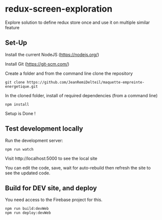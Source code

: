 # redux-screen-exploration

Explore solution to define redux store once and use it on multiple similar feature

## Set-Up

Install the current NodeJS (https://nodejs.org/)

Install Git (https://git-scm.com/)

Create a folder and from the command line clone the repository
```
git clone https://github.com/JeanRemiDelteil/maquette-empreinte-energetique.git
```

In the cloned folder, install of required dependencies (from a command line)
```
npm install
```

Setup is Done !

## Test development locally

Run the development server:
```
npm run watch
```

Visit http://localhost:5000 to see the local site

You can edit the code, save, wait for auto-rebuild then refresh the site to see the updated code.

## Build for DEV site, and deploy
You need access to the Firebase project for this.

```
npm run build:devWeb
npm run deploy:devWeb
```
